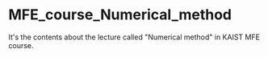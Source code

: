 # MFE_course_Numerical_method
It's the contents about the lecture called "Numerical method" in KAIST MFE course.
